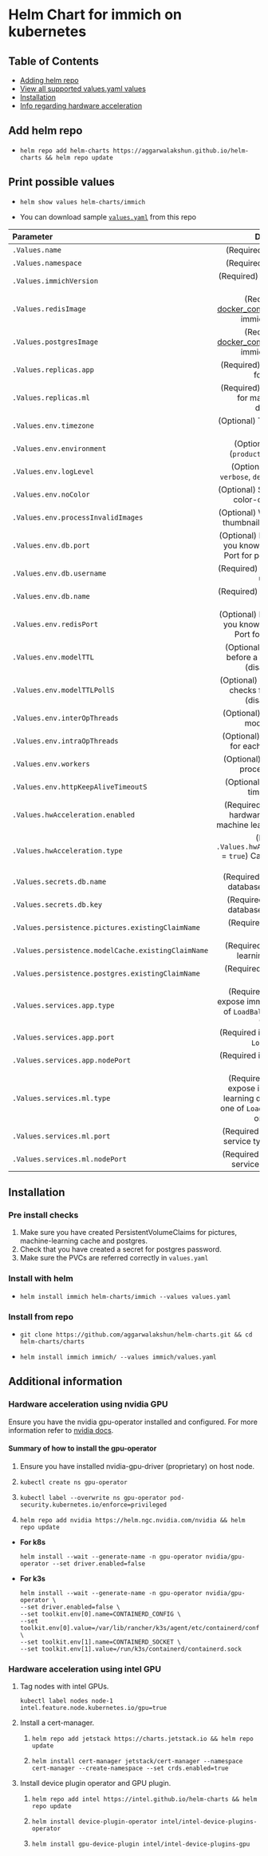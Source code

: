 # Helm Chart for immich on kubernetes

## Table of Contents
- [Adding helm repo](#add-helm-repo)
- [View all supported values.yaml values](#print-possible-values)
- [Installation](#installation)
- [Info regarding hardware acceleration](#additional-information)

## Add helm repo
-   ```
    helm repo add helm-charts https://aggarwalakshun.github.io/helm-charts && helm repo update
    ```

## Print possible values
-   ```
    helm show values helm-charts/immich
    ```
- You can download sample [`values.yaml`](/charts/immich/values.yaml) from this repo

| Parameter | Description | Default |
| :-------- | :---------: | ------: |
| `.Values.name` | (Required) Can be anything  | |
| `.Values.namespace` | (Required) Can be anything  | |
| `.Values.immichVersion` | (Required) [Check latest immich version](https://github.com/immich-app/immich/releases) | |
| `.Values.redisImage` | (Required) Check [docker_compose.yml](https://github.com/immich-app/immich/releases) of desired immich app version | |
| `.Values.postgresImage` |(Required) Check [docker_compose.yml](https://github.com/immich-app/immich/releases) of desired immich app version | |
| `.Values.replicas.app` | (Required) Number of replicas for main app | `1` |
| `.Values.replicas.ml` | (Required) Number of replicas for machine-learning deployment | `1` |
| `.Values.env.timezone` | (Optional) Timezone for immich server | `UTC` |
| `.Values.env.environment` | (Optional) Environment (`production`, `development`) | `production` |
| `.Values.env.logLevel` | (Optional) Can be one of `verbose`, `debug`, `log`, `warn`, `error` | `log` |
| `.Values.env.noColor` | (Optional) Set to `true` to disable color-coded log output | `false` |
| `.Values.env.processInvalidImages` | (Optional) When `true`, generate thumbnails for invalid images | `false` |
| `.Values.env.db.port` | (Optional) Don't change unless you know what you're doing. Port for postgresql database | `5432` |
| `.Values.env.db.username` | (Required) Postgresql database username | `postgres` |
| `.Values.env.db.name` | (Required) Postgresql database name | `immich` |
| `.Values.env.redisPort` | (Optional) Don't change unless you know what you're doing. Port for redis database | `6379` |
| `.Values.env.modelTTL` | (Optional) Inactivity time (s) before a model is unloaded (disabled if <= 0) | `300` |
| `.Values.env.modelTTLPollS` | (Optional) Interval (s) between checks for the model TTL (disabled if <= 0) | `60` |
| `.Values.env.interOpThreads` | (Optional) Number of parallel model operations | `1` |
| `.Values.env.intraOpThreads` | (Optional) Number of threads for each model operation | `2` |
| `.Values.env.workers` | (Optional) Number of worker processes to spawn | `1` |
| `.Values.env.httpKeepAliveTimeoutS` | (Optional) HTTP Keep-alive time in seconds | `2` |
| `.Values.hwAcceleration.enabled` | (Required) Enable  or disable hardware acceleration for machine learning (`true` or `false`) | |
| `.Values.hwAcceleration.type` | (Required if `.Values.hwAcceleration.enabled` = `true`) Can be either `intel` or `nvidia` | |
| `.Values.secrets.db.name` | (Required) Name of postgres database password secret | |
| `.Values.secrets.db.key` | (Required) Key of postgres database password secret | |
| `.Values.persistence.pictures.existingClaimName` | (Required) PVC for storing pictures | |
| `.Values.persistence.modelCache.existingClaimName` | (Required) PVC for machine learning model cache | |
| `.Values.persistence.postgres.existingClaimName` | (Required) PVC for postgres database | |
| `.Values.services.app.type` | (Required) Choose how to expose immich app. Can be one of `LoadBalancer`, `NodePort`, or `ClusterIP`| |
| `.Values.services.app.port` | (Required if app service type = `LoadBalancer`) | `2283` |
| `.Values.services.app.nodePort` | (Required if app service type = `NodePort`) | `32283` |
| `.Values.services.ml.type` | (Required) Choose how to expose immich-machine-learning deployment. Can be one of `LoadBalancer`, `NodePort`, or `ClusterIP`| |
| `.Values.services.ml.port` | (Required if machine learning service type = `LoadBalancer`) | `3003` |
| `.Values.services.ml.nodePort` | (Required if machine learning service type = `NodePort`) | `30003` |

## Installation
### Pre install checks
1. Make sure you have created PersistentVolumeClaims for pictures, machine-learning cache and postgres.
2. Check that you have created a secret for postgres password.
3. Make sure the PVCs are referred correctly in `values.yaml`

### Install with helm
-   ```
    helm install immich helm-charts/immich --values values.yaml
    ```
### Install from repo
-   ```
    git clone https://github.com/aggarwalakshun/helm-charts.git && cd helm-charts/charts
    ```
-   ```
    helm install immich immich/ --values immich/values.yaml
    ```

## Additional information
### Hardware acceleration using nvidia GPU
Ensure you have the nvidia gpu-operator installed and configured. For more information refer to [nvidia docs](https://docs.nvidia.com/datacenter/cloud-native/gpu-operator/latest/index.html).

#### Summary of how to install the gpu-operator
1. Ensure you have installed nvidia-gpu-driver (proprietary) on host node.
2.  ```
    kubectl create ns gpu-operator
    ```
3.  ```
    kubectl label --overwrite ns gpu-operator pod-security.kubernetes.io/enforce=privileged
    ```
4.  ```
    helm repo add nvidia https://helm.ngc.nvidia.com/nvidia && helm repo update
    ```

- **For k8s** <br>
    ```
    helm install --wait --generate-name -n gpu-operator nvidia/gpu-operator --set driver.enabled=false
    ```
- **For k3s**
    ```
    helm install --wait --generate-name -n gpu-operator nvidia/gpu-operator \
    --set driver.enabled=false \
    --set toolkit.env[0].name=CONTAINERD_CONFIG \
    --set toolkit.env[0].value=/var/lib/rancher/k3s/agent/etc/containerd/config.toml \
    --set toolkit.env[1].name=CONTAINERD_SOCKET \
    --set toolkit.env[1].value=/run/k3s/containerd/containerd.sock
    ```

### Hardware acceleration using intel GPU
1. Tag nodes with intel GPUs.
    ```
    kubectl label nodes node-1 intel.feature.node.kubernetes.io/gpu=true
    ```
2. Install a cert-manager.
    1.  ```
        helm repo add jetstack https://charts.jetstack.io && helm repo update
        ```
    2.  ```
        helm install cert-manager jetstack/cert-manager --namespace cert-manager --create-namespace --set crds.enabled=true
        ```
3. Install device plugin operator and GPU plugin.
    1.  ```
        helm repo add intel https://intel.github.io/helm-charts && helm repo update
        ```
    2.  ```
        helm install device-plugin-operator intel/intel-device-plugins-operator
        ```
    3.  ```
        helm install gpu-device-plugin intel/intel-device-plugins-gpu
        ```
